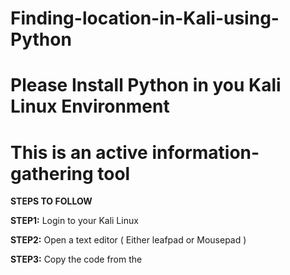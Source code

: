 # Finding-location-in-Kali-using-Python
# Please Install Python in you Kali Linux Environment 
# This is an active information-gathering tool 

**STEPS TO FOLLOW**

**STEP1:** Login to your Kali Linux

**STEP2:** Open a text editor ( Either leafpad or Mousepad ) 

**STEP3:** Copy the code from the 
 




